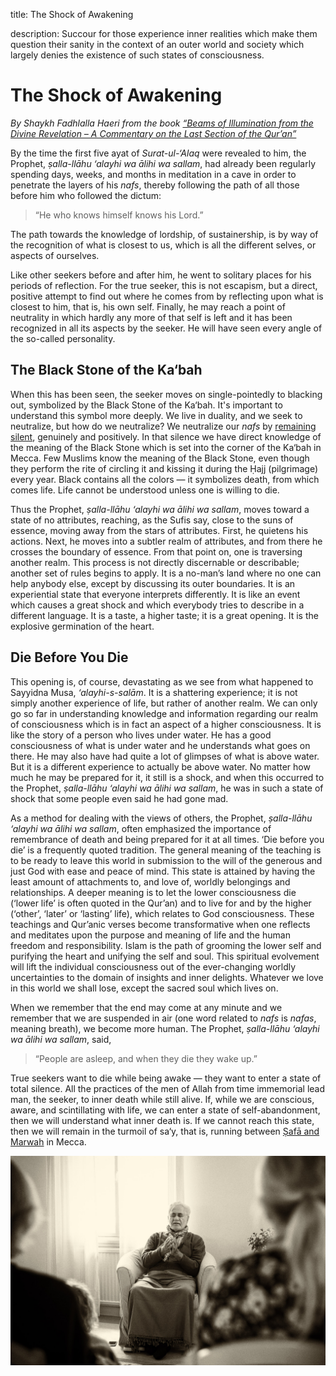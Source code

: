 title: The Shock of Awakening

description: Succour for those experience inner realities which make them question their sanity in the context of an outer world and society which largely denies the existence of such states of consciousness.

# The Shock of Awakening

_By Shaykh Fadhlalla Haeri from the book [“Beams of Illumination from the Divine Revelation – A Commentary on the Last Section of the Qur’an”](../../books/quran/keys/keys-5)_

By the time the first five ayat of _Surat-ul-‘Alaq_ were revealed to him, the Prophet, _ṣalla-llāhu ‘alayhi wa ālihi wa sallam_, had already been regularly spending days, weeks, and months in meditation in a cave in order to penetrate the layers of his _nafs_, thereby following the path of all those before him who followed the dictum: 

> “He who knows himself knows his Lord.” 

The path towards the knowledge of lordship, of sustainership, is by way of the recognition of what is closest to us, which is all the different selves, or aspects of ourselves.

Like other seekers before and after him, he went to solitary places for his periods of reflection. For the true seeker, this is not escapism, but a direct, positive attempt to find out where he comes from by reflecting upon what is closest to him, that is, his own self. Finally, he may reach a point of neutrality in which hardly any more of that self is left and it has been recognized in all its aspects by the seeker. He will have seen every angle of the so-called personality.

## The Black Stone of the Ka‘bah

When this has been seen, the seeker moves on single-pointedly to blacking out, symbolized by the Black Stone of the Ka‘bah. It's important to understand this symbol more deeply. We live in duality, and we seek to neutralize, but how do we neutralize? We neutralize our _nafs_ by [remaining silent](../practice-stillness), genuinely and positively. In that silence we have direct knowledge of the meaning of the Black Stone which is set into the corner of the Ka‘bah in Mecca. Few Muslims know the meaning of the Black Stone, even though they perform the rite of circling it and kissing it during the Ḥajj (pilgrimage) every year. Black contains all the colors — it symbolizes death, from which comes life. Life cannot be understood unless one is willing to die.

Thus the Prophet, _ṣalla-llāhu ‘alayhi wa ālihi wa sallam_, moves toward a state of no attributes, reaching, as the Sufis say, close to the suns of essence, moving away from the stars of attributes. First, he quietens his actions. Next, he moves into a subtler realm of attributes, and from there he crosses the boundary of essence. From that point on, one is traversing another realm. This process is not directly discernable or describable; another set of rules begins to apply. It is a no-man’s land where no one can help anybody else, except by discussing its outer boundaries. It is an experiential state that everyone interprets differently. It is like an event which causes a great shock and which everybody tries to describe in a different language. It is a taste, a higher taste; it is a great opening. It is the explosive germination of the heart.

## Die Before You Die

This opening is, of course, devastating as we see from what happened to Sayyidna Musa, _‘alayhi-s-salām_. It is a shattering experience; it is not simply another experience of life, but rather of another realm. We can only go so far in understanding knowledge and information regarding our realm of consciousness which is in fact an aspect of a higher consciousness. It is like the story of a person who lives under water. He has a good consciousness of what is under water and he understands what goes on there. He may also have had quite a lot of glimpses of what is above water. But it is a different experience to actually be above water. No matter how much he may be prepared for it, it still is a shock, and when this occurred to the Prophet, _ṣalla-llāhu ‘alayhi wa ālihi wa sallam_, he was in such a state of shock that some people even said he had gone mad.

As a method for dealing with the views of others, the Prophet, _ṣalla-llāhu ‘alayhi wa ālihi wa sallam_, often emphasized the importance of remembrance of death and being prepared for it at all times. ‘Die before you die’ is a frequently quoted tradition. The general meaning of the teaching is to be ready to leave this world in submission to the will of the generous and just God with ease and peace of mind. This state is attained by having the least amount of attachments to, and love of, worldly belongings and relationships. A deeper meaning is to let the lower consciousness die (‘lower life’ is often quoted in the Qur’an) and to live for and by the higher (‘other’, ‘later’ or ‘lasting’ life), which relates to God consciousness. These teachings and Qur’anic verses become transformative when one reflects and meditates upon the purpose and meaning of life and the human freedom and responsibility. Islam is the path of grooming the lower self and purifying the heart and unifying the self and soul. This spiritual evolvement will lift the individual consciousness out of the ever-changing worldly uncertainties to the domain of insights and inner delights. Whatever we love in this world we shall lose, except the sacred soul which lives on.

When we remember that the end may come at any minute and we remember that we are suspended in air (one word related to _nafs_ is _nafas_, meaning breath), we become more human. The Prophet, _ṣalla-llāhu ‘alayhi wa ālihi wa sallam_, said, 

> “People are asleep, and when they die they wake up.” 

True seekers want to die while being awake — they want to enter a state of total silence. All the practices of the men of Allah from time immemorial lead man, the seeker, to inner death while still alive. If, while we are conscious, aware, and scintillating with life, we can enter a state of self-abandonment, then we will understand what inner death is. If we cannot reach this state, then we will remain in the turmoil of sa‘y, that is, running between [Ṣafā and Marwah](../../glossary/journey-words/#as-safa-and-al-marwah) in Mecca.

![Divine Madness](./img/sfh_divine_madness.jpg)